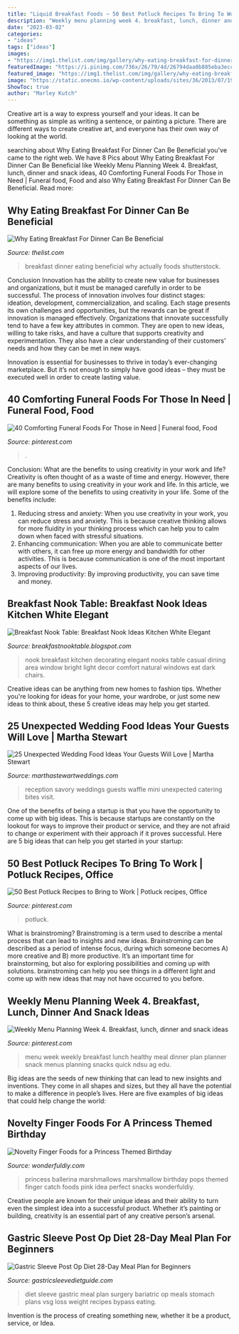 ```yaml
---
title: "Liquid Breakfast Foods ~ 50 Best Potluck Recipes To Bring To Work"
description: "Weekly menu planning week 4. breakfast, lunch, dinner and snack ideas"
date: "2023-03-02"
categories:
- "ideas"
tags: ["ideas"]
images:
- "https://img1.thelist.com/img/gallery/why-eating-breakfast-for-dinner-can-actually-be-beneficial/intro-1602596619.jpg"
featuredImage: "https://i.pinimg.com/736x/26/79/4d/26794daa0b885eba3eccada702ebd78b.jpg"
featured_image: "https://img1.thelist.com/img/gallery/why-eating-breakfast-for-dinner-can-actually-be-beneficial/intro-1602596619.jpg"
image: "https://static.onecms.io/wp-content/uploads/sites/36/2013/07/19070822/wedding-food-lori-photo-0118.jpg"
ShowToc: true
author: "Marley Kutch"
---
```



Creative art is a way to express yourself and your ideas. It can be something as simple as writing a sentence, or painting a picture. There are different ways to create creative art, and everyone has their own way of looking at the world.

	

		
searching about Why Eating Breakfast For Dinner Can Be Beneficial you've came to the right web. We have 8 Pics about Why Eating Breakfast For Dinner Can Be Beneficial like Weekly Menu Planning Week 4. Breakfast, lunch, dinner and snack ideas, 40 Comforting Funeral Foods For Those in Need | Funeral food, Food and also Why Eating Breakfast For Dinner Can Be Beneficial. Read more:
		
    
## Why Eating Breakfast For Dinner Can Be Beneficial

<img loading=lazy src="https://img1.thelist.com/img/gallery/why-eating-breakfast-for-dinner-can-actually-be-beneficial/intro-1602596619.jpg" onerror="this.onerror=null;this.src='https://tse2.mm.bing.net/th?id=OIP.wHjt7BcLLRQ_xmpp6aICewHaEK&amp;pid=15.1';" alt="Why Eating Breakfast For Dinner Can Be Beneficial">

_Source: thelist.com_

>breakfast dinner eating beneficial why actually foods shutterstock. 

	

Conclusion
Innovation has the ability to create new value for businesses and organizations, but it must be managed carefully in order to be successful. The process of innovation involves four distinct stages: ideation, development, commercialization, and scaling. Each stage presents its own challenges and opportunities, but the rewards can be great if innovation is managed effectively.
Organizations that innovate successfully tend to have a few key attributes in common. They are open to new ideas, willing to take risks, and have a culture that supports creativity and experimentation. They also have a clear understanding of their customers’ needs and how they can be met in new ways.

 Innovation is essential for businesses to thrive in today’s ever-changing marketplace. But it’s not enough to simply have good ideas – they must be executed well in order to create lasting value.

    
## 40 Comforting Funeral Foods For Those In Need | Funeral Food, Food

<img loading=lazy src="https://i.pinimg.com/736x/11/eb/c7/11ebc7e257daaab3b3d3277bb4feb5df.jpg" onerror="this.onerror=null;this.src='https://tse3.mm.bing.net/th?id=OIP.IOGJjHRi85fai-mUPuAeHAHaLH&amp;pid=15.1';" alt="40 Comforting Funeral Foods For Those in Need | Funeral food, Food">

_Source: pinterest.com_

>. 

	

Conclusion: What are the benefits to using creativity in your work and life?
Creativity is often thought of as a waste of time and energy. However, there are many benefits to using creativity in your work and life. In this article, we will explore some of the benefits to using creativity in your life. Some of the benefits include: 
1) Reducing stress and anxiety: When you use creativity in your work, you can reduce stress and anxiety. This is because creative thinking allows for more fluidity in your thinking process which can help you to calm down when faced with stressful situations. 
2) Enhancing communication: When you are able to communicate better with others, it can free up more energy and bandwidth for other activities. This is because communication is one of the most important aspects of our lives. 
3) Improving productivity: By improving productivity, you can save time and money.

    
## Breakfast Nook Table: Breakfast Nook Ideas Kitchen White Elegant

<img loading=lazy src="https://3.bp.blogspot.com/-kmvUI4xscY4/UADWFZZyLsI/AAAAAAAAAVw/0ISGYbmWJ0Y/s1600/breakfast_nook_ideas_kitchen_white_elegant_rendition_largest1.jpg" onerror="this.onerror=null;this.src='https://tse4.mm.bing.net/th?id=OIP.3hrOEx3yZ51A0qmHEQgPQwHaJ3&amp;pid=15.1';" alt="Breakfast Nook Table: Breakfast Nook Ideas Kitchen White Elegant">

_Source: breakfastnooktable.blogspot.com_

>nook breakfast kitchen decorating elegant nooks table casual dining area window bright light decor comfort natural windows eat dark chairs. 

	

Creative ideas can be anything from new homes to fashion tips. Whether you're looking for ideas for your home, your wardrobe, or just some new ideas to think about, these 5 creative ideas may help you get started.

    
## 25 Unexpected Wedding Food Ideas Your Guests Will Love | Martha Stewart

<img loading=lazy src="https://static.onecms.io/wp-content/uploads/sites/36/2013/07/19070822/wedding-food-lori-photo-0118.jpg" onerror="this.onerror=null;this.src='https://tse4.mm.bing.net/th?id=OIP.UzDv-dFOt-MC1kzpjYrl9wHaLH&amp;pid=15.1';" alt="25 Unexpected Wedding Food Ideas Your Guests Will Love | Martha Stewart">

_Source: marthastewartweddings.com_

>reception savory weddings guests waffle mini unexpected catering bites visit. 

	

One of the benefits of being a startup is that you have the opportunity to come up with big ideas. This is because startups are constantly on the lookout for ways to improve their product or service, and they are not afraid to change or experiment with their approach if it proves successful. Here are 5 big ideas that can help you get started in your startup: 

    
## 50 Best Potluck Recipes To Bring To Work | Potluck Recipes, Office

<img loading=lazy src="https://i.pinimg.com/736x/26/79/4d/26794daa0b885eba3eccada702ebd78b.jpg" onerror="this.onerror=null;this.src='https://tse4.mm.bing.net/th?id=OIP.U5Qp3TmETxlxIBJnrijg2wHaLH&amp;pid=15.1';" alt="50 Best Potluck Recipes to Bring to Work | Potluck recipes, Office">

_Source: pinterest.com_

>potluck. 

	

What is brainstroming?
Brainstroming is a term used to describe a mental process that can lead to insights and new ideas. Brainstroming can be described as a period of intense focus, during which someone becomes A) more creative and B) more productive. It’s an important time for brainstorming, but also for exploring possibilities and coming up with solutions. brainstroming can help you see things in a different light and come up with new ideas that may not have occurred to you before.

    
## Weekly Menu Planning Week 4. Breakfast, Lunch, Dinner And Snack Ideas

<img loading=lazy src="https://i.pinimg.com/736x/31/fc/64/31fc64fce5908f8640803c0cc6d9dd26.jpg" onerror="this.onerror=null;this.src='https://tse1.mm.bing.net/th?id=OIP.8U1ZB6aD-pi7IMNyhGZnCQHaLg&amp;pid=15.1';" alt="Weekly Menu Planning Week 4. Breakfast, lunch, dinner and snack ideas">

_Source: pinterest.com_

>menu week weekly breakfast lunch healthy meal dinner plan planner snack menus planning snacks quick ndsu ag edu. 

	

Big ideas are the seeds of new thinking that can lead to new insights and inventions. They come in all shapes and sizes, but they all have the potential to make a difference in people’s lives. Here are five examples of big ideas that could help change the world: 

    
## Novelty Finger Foods For A Princess Themed Birthday

<img loading=lazy src="http://cdn.wonderfuldiy.com/wp-content/uploads/2016/04/Princess-marshmallow-pops.jpg" onerror="this.onerror=null;this.src='https://tse2.mm.bing.net/th?id=OIP.0fu0AJwTZJMaL-Ey1CEczQHaLH&amp;pid=15.1';" alt="Novelty Finger Foods for a Princess Themed Birthday">

_Source: wonderfuldiy.com_

>princess ballerina marshmallows marshmallow birthday pops themed finger catch foods pink idea perfect snacks wonderfuldiy. 

	

Creative people are known for their unique ideas and their ability to turn even the simplest idea into a successful product. Whether it’s painting or building, creativity is an essential part of any creative person’s arsenal.

    
## Gastric Sleeve Post Op Diet 28-Day Meal Plan For Beginners

<img loading=lazy src="http://www.gastricsleevedietguide.com/wp-content/uploads/2017/01/28-day-gastric-sleeve-diet-meal-plan.jpg" onerror="this.onerror=null;this.src='https://tse4.mm.bing.net/th?id=OIP.FFz69l7sgfX3ug8_PgH03AHaGN&amp;pid=15.1';" alt="Gastric Sleeve Post Op Diet 28-Day Meal Plan for Beginners">

_Source: gastricsleevedietguide.com_

>diet sleeve gastric meal plan surgery bariatric op meals stomach plans vsg loss weight recipes bypass eating. 

	

Invention is the process of creating something new, whether it be a product, service, or Idea.

